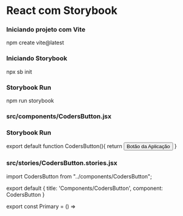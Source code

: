 # React com Storybook

<h3>Iniciando projeto com Vite</h3>
npm create vite@latest
 
<h3>Iniciando Storybook</h3>
npx sb init

<h3>Storybook Run</h3>
npm run storybook


<h3>src/components/CodersButton.jsx</h3>

<h3>Storybook Run</h3>
export default function CodersButton(){
    return <button>Botão da Aplicação</button>
 }



<h3>src/stories/CodersButton.stories.jsx</h3>

import CodersButton from "../components/CodersButton";

export default {
    title: 'Components/CodersButton',
    component: CodersButton
}

export const Primary = () => <CodersButton />
